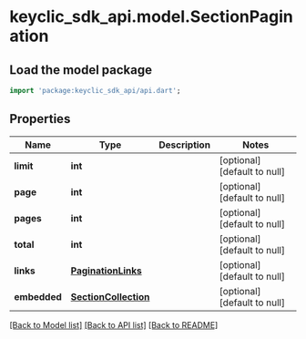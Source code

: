 # keyclic_sdk_api.model.SectionPagination

## Load the model package
```dart
import 'package:keyclic_sdk_api/api.dart';
```

## Properties
Name | Type | Description | Notes
------------ | ------------- | ------------- | -------------
**limit** | **int** |  | [optional] [default to null]
**page** | **int** |  | [optional] [default to null]
**pages** | **int** |  | [optional] [default to null]
**total** | **int** |  | [optional] [default to null]
**links** | [**PaginationLinks**](PaginationLinks.md) |  | [optional] [default to null]
**embedded** | [**SectionCollection**](SectionCollection.md) |  | [optional] [default to null]

[[Back to Model list]](../README.md#documentation-for-models) [[Back to API list]](../README.md#documentation-for-api-endpoints) [[Back to README]](../README.md)


